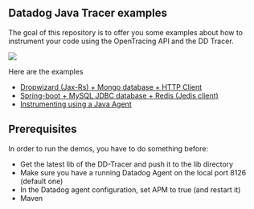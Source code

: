 ## Datadog Java Tracer examples

The goal of this repository is to offer you some examples about how to instrument your code
using the OpenTracing API and the DD Tracer.

![](https://datadog-live.imgix.net/img/datadog_logo_share_tt.png)

Here are the examples
* [Dropwizard (Jax-Rs) + Mongo database + HTTP Client](dropwizard-mongo-client/README.md)
* [Spring-boot + MySQL JDBC database + Redis (Jedis client)](spring-boot-jdbc-redis/README.md)
* [Instrumenting using a Java Agent](javaagent/README.md)


## Prerequisites

In order to run the demos, you have to do something before:

* Get the latest lib of the DD-Tracer and push it to the lib directory
* Make sure you have a running Datadog Agent on the local port 8126 (default one)
* In the Datadog agent configuration, set APM to true (and restart it)
* Maven
